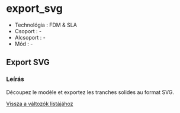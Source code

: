 # export\_svg

* Technológia :  FDM & SLA
* Csoport : -
* Alcsoport : -
* Mód : -

## Export SVG

### Leírás

Découpez le modèle et exportez les tranches solides au format SVG.

[Vissza a változók listájához](variable_list.md)

